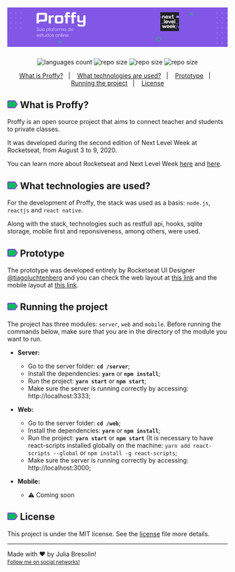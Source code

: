 <h1 align="center">
    <img alt="proffy-header" title="proffy" src=".docs/header.png" width="900px" />
</h1>

<p align="center">
 <img alt="languages count" src="https://img.shields.io/github/languages/count/jbresolinn/nlw-proffy?color=8257E5"/>
  <img alt="repo size" src="https://img.shields.io/github/repo-size/jbresolinn/nlw-proffy?color=8257E5">
  <img alt="repo size" src="https://img.shields.io/github/license/jbresolinn/nlw-proffy?color=8257E5">
  <img alt="repo size" src="https://img.shields.io/github/stars/jbresolinn/nlw-proffy?color=8257E5">

</p>

<p align="center">
  <a href="#-what-is-proffy">What is Proffy?</a>&nbsp;&nbsp;&nbsp;|&nbsp;&nbsp;&nbsp;
  <a href="#-what-technologies-are-used">What technologies are used?</a>&nbsp;&nbsp;&nbsp;|&nbsp;&nbsp;&nbsp;
  <a href="#-prototype">Prototype</a>&nbsp;&nbsp;&nbsp;|&nbsp;&nbsp;&nbsp;
  <a href="#-running-the-project">Running the project</a>&nbsp;&nbsp;&nbsp;|&nbsp;&nbsp;&nbsp;
  <a href="#-license">License</a>
</p>

## <img src=".docs/label.svg" width="24px"> What is Proffy?

Proffy is an open source project that aims to connect teacher and students to private classes. 

It was developed during the second edition of Next Level Week at Rocketseat, from August 3 to 9, 2020.

You can learn more about Rocketseat and Next Level Week [here](https://rocketseat.com.br/) and [here](http://nextlevelweek.com/).

## <img src=".docs/label.svg" width="24px"> What technologies are used?

For the development of Proffy, the stack was used as a basis: `node.js`, `reactjs` and `react native`.

Along with the stack, technologies such as restfull api, hooks, sqlite storage, mobile first and reponsiveness, among others, were used.

## <img src=".docs/label.svg" width="24px"> Prototype

The prototype was developed entirely by Rocketseat UI Designer [@tiagoluchtenberg](https://instagram.com/tiagoluchtenberg) and you can check the web layout at [this link](https://www.figma.com/file/GHGS126t7WYjnPZdRKChJF/Proffy-Web) and the mobile layout at [this link](https://www.figma.com/file/e33KvgUpFdunXxJjHnK7CG/Proffy-Mobile?node-id=0%3A1).

## <img src=".docs/label.svg" width="24px"> Running the project

The project has three modules: `server`, `web` and `mobile`. Before running the commands below, make sure that you are in the directory of the module you want to run.

- **Server:** 
    - Go to the server folder: **`cd /server`**;
    - Install the dependencies: **`yarn`** or **`npm install`**;
    - Run the project: **`yarn start`** or **`npm start`**;
    - Make sure the server is running correctly by accessing: http://localhost:3333;
  
- **Web:** 
  -  Go to the server folder: **`cd /web`**;
  - Install the dependencies: **`yarn`** or **`npm install`**;
  - Run the project: **`yarn start`** or **`npm start`** (It is necessary to have react-scripts installed globally on the machine: `yarn add react-scripts --global` or `npm install -g react-scripts`;
  - Make sure the server is running correctly by accessing: http://localhost:3000;
  
- **Mobile:** 
  - :warning: Coming soon


## <img src=".docs/label.svg" width="24px"> License

  This project is under the MIT license. See the [license](license.md) file more details.

---

Made with ❤ by Julia Bresolin! <br>
<small>[Follow me on social networks!](https://linktr.ee/juliabresolin)</small>